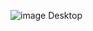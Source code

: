 ![image Desktop](https://github.com/LucasKennde/Project-Qr-Code-html5-e-css3/assets/166322461/826f2b8b-9bdf-4e8a-a2e1-997c545b3601)


